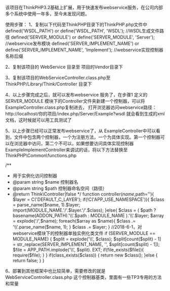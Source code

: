 该项目在ThinkPHP3.2基础上扩展，用于快速发布webservice服务，在公司内部多个系统中使用一年多，至今未发现问题。

使用步骤：
1、复制以下代码至ThinkPHP目录下的ThinkPHP.php文件中
defined('WSDL_PATH')   or define('WSDL_PATH', 'WSDL');  //WSDL生成文件路径
defined('SERVER_MODULE')   or define('SERVER_MODULE', 'Server'); //webservice发布模块
defined('SERVER_IMPLEMENT_NAME')   or define('SERVER_IMPLEMENT_NAME', 'Implement'); //webservice实现控制器名称后缀

2、复制该项目的 WebService 目录至 项目的Vendor目录下

3、复制该项目的WebServiceController.class.php至 ThinkPHP/Library/Think/Controller 目录下

4、以上步骤完成之后，就可以发布webservice 服务了，在步骤1 定义的 SERVER_MODULE 模块下的Controller文件夹新建一个控制器，可以将 ExampleController.class.php复制进去，
打开浏览器访问webservice路径： http://localhost/你的项目/index.php/Server/Example?wsdl 就会看到生成的xml文档，这时候就可以用工具测试了

5、以上步骤已经可以正常发布webservice了，从 ExampleController中可以看到，文件中包含两个控制器，一个为注册方法，一个为具体实现。第一个控制器可以在浏览器中访问，第二个不可以，如果想要访问具体实现控制器 ExampleImplementController来调试的话，将以下方法替换至 ThinkPHP\Common\functions.php

/**
 * 用于实例化访问控制器
 * @param string $name 控制器名
 * @param string $path 控制器命名空间（路径）
 * @return Think\Controller|false
 */
function controller($name,$path=''){
    $layer  =   C('DEFAULT_C_LAYER');
    if(!C('APP_USE_NAMESPACE')){
        $class  =   parse_name($name, 1).$layer;
        import(MODULE_NAME.'/'.$layer.'/'.$class);
    }else{
        $class  =   ( $path ? basename(ADDON_PATH).'\\'.$path : MODULE_NAME ).'\\'.$layer;
        $array  =   explode('/',$name);
        foreach($array as $name){
            $class  .=   '\\'.parse_name($name, 1);
        }
        $class .=   $layer;
    }
    //2018-6-1，对webservice模块下的控制器单独实例化类文件
    if (SERVER_MODULE == MODULE_NAME) {
        $split = explode('\\', $class);
        $split[count($split) - 1] = str_replace(SERVER_IMPLEMENT_NAME, '', $split[count($split) - 1]);
        $file = APP_PATH.implode('\\', $split). EXT;
        if(file_exists($file)){
            require($file);
        }
    }
    if(class_exists($class)) {
        return new $class();
    }else {
        return false;
    }
}

6、部署到其他框架中也比较简单，需要修改的就是 WebServiceController.class.php 这个控制器基类，里面有一些TP3专用的方法和常量

